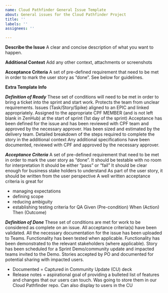 ```yaml
---
name: Cloud Pathfinder General Issue Template
about: General issues for the Cloud Pathfinder Project
title: ''
labels: ''
assignees: ''

---
```


**Describe the Issue**
A clear and concise description of what you want to happen.


**Additional Context**
Add any other context, attachments or screenshots

**Acceptance Criteria**
A set of pre-defined requirement that need to be met in order to mark the user story as “done”.  See below for guidelines.


**Extra Template Info**

***Definition of Ready***
These set of conditions will need to be met in order to bring a ticket into the sprint and start work. Protects the team from unclear requirements.
Issues (Task/Story/Spike) aligned to an EPIC and linked appropriately.
Assigned to the appropriate CPF MEMBER (and is not left blank in ZenHub) at the start of sprint (1st day of the sprint)
Acceptance has been defined for the issue and has been reviewed with CPF team and approved by the necessary approver.
Has been sized and estimated by the delivery team.
Detailed breakdown of the steps required to complete the story in the additional context
Any additional specifications have been documented, reviewed with CPF and approved by the necessary approver.

***Acceptance Criteria***
A set of pre-defined requirement that need to be met in order to mark the user story as “done”.
It should be testable with no room for interpretation
It should be either “pass” or “fail”
It should be clear enough for business stake holders to understand
As part of the user story, it should be written from the user perspective
A well written acceptance criteria is great for 
- managing expectations
- defining scope
- reducing ambiguity
- establishing testing criteria for QA
Given (Pre-condition) 
When (Action)
Then (Outcome)

***Definition of Done***
These set of conditions are met for work to be considered as complete on an issue.
All acceptance criteria(s) have been validated.
All the necessary documentation for the issue has been uploaded to Teams.
Functionality has been tested when applicable.
Functionality has been demonstrated to the relevant stakeholders (where applicable).
Story has been scheduled for a Sprint Demo/community update and impacted teams invited to the Demo.
Stories accepted by PO and documented for potential sharing with impacted users.
- Documented = Captured in Community Update (CU) deck
- Release notes = aspirational goal of providing a bulleted list of features and changes that our users can touch. Was going to store them in our Cloud Pathfinder repo. Can also display to users in the CU
